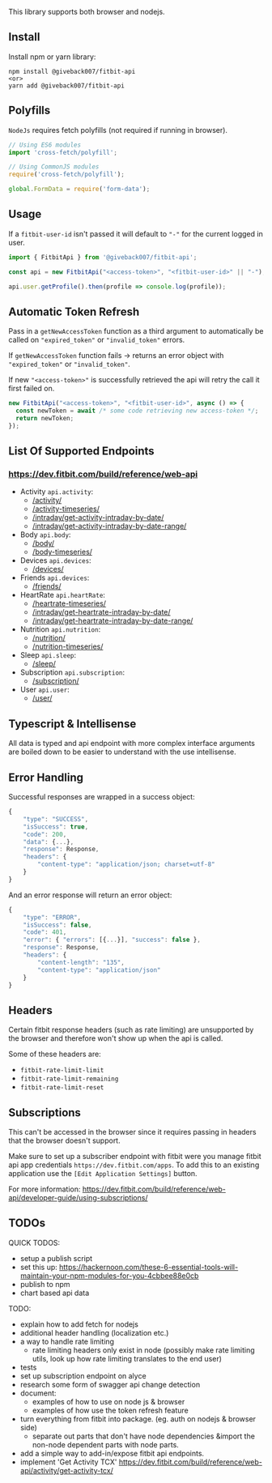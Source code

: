This library supports both browser and nodejs.

## Install

Install npm or yarn library:

```
npm install @giveback007/fitbit-api
<or>
yarn add @giveback007/fitbit-api
```

## Polyfills
`NodeJs` requires fetch polyfills (not required if running in browser).

```typescript
// Using ES6 modules
import 'cross-fetch/polyfill';

// Using CommonJS modules
require('cross-fetch/polyfill');

global.FormData = require('form-data');
```

## Usage
If a `fitbit-user-id` isn't passed it will default to `"-"` for the current logged in user.

```typescript
import { FitbitApi } from '@giveback007/fitbit-api';

const api = new FitbitApi("<access-token>", "<fitbit-user-id>" || "-");

api.user.getProfile().then(profile => console.log(profile));
```

## Automatic Token Refresh
Pass in a `getNewAccessToken` function as a third argument to automatically be called on `"expired_token"` or `"invalid_token"` errors.

If `getNewAccessToken` function fails -> returns an error object with `"expired_token"` or `"invalid_token"`.

If new `"<access-token>"` is successfully retrieved the api will retry the call it first failed on.

```typescript
new FitbitApi("<access-token>", "<fitbit-user-id>", async () => {
  const newToken = await /* some code retrieving new access-token */;
  return newToken;
});
```

## List Of Supported Endpoints
### https://dev.fitbit.com/build/reference/web-api
* Activity `api.activity`:
  - [/activity/](https://dev.fitbit.com/build/reference/web-api/activity/)
  - [/activity-timeseries/](dev.fitbit.com/build/reference/web-api/)
  - [/intraday/get-activity-intraday-by-date/](https://dev.fitbit.com/build/reference/web-api/intraday/get-activity-intraday-by-date/)
  - [/intraday/get-activity-intraday-by-date-range/](https://dev.fitbit.com/build/reference/web-api/intraday/get-activity-intraday-by-date-range/)
* Body `api.body`: 
  - [/body/](https://dev.fitbit.com/build/reference/web-api/body/)
  - [/body-timeseries/](https://dev.fitbit.com/build/reference/web-api/body-timeseries/)
* Devices `api.devices`: 
  - [/devices/](https://dev.fitbit.com/build/reference/web-api/devices/)
* Friends `api.devices`: 
  - [/friends/](https://dev.fitbit.com/build/reference/web-api/friends/)
* HeartRate `api.heartRate`: 
  - [/heartrate-timeseries/](https://dev.fitbit.com/build/reference/web-api/heartrate-timeseries/)
  - [/intraday/get-heartrate-intraday-by-date/](https://dev.fitbit.com/build/reference/web-api/intraday/get-heartrate-intraday-by-date/)
  - [/intraday/get-heartrate-intraday-by-date-range/](https://dev.fitbit.com/build/reference/web-api/intraday/get-heartrate-intraday-by-date-range/)
* Nutrition `api.nutrition`: 
  - [/nutrition/](https://dev.fitbit.com/build/reference/web-api/nutrition/)
  - [/nutrition-timeseries/](https://dev.fitbit.com/build/reference/web-api/nutrition-timeseries/)
* Sleep `api.sleep`:
  - [/sleep/](https://dev.fitbit.com/build/reference/web-api/sleep/)
* Subscription `api.subscription`:
  - [/subscription/](https://dev.fitbit.com/build/reference/web-api/subscription/)
* User `api.user`: 
  - [/user/](https://dev.fitbit.com/build/reference/web-api/user/)

## Typescript & Intellisense
All data is typed and api endpoint with more complex interface arguments are boiled down to be easier to understand with the use intellisense.

## Error Handling
Successful responses are wrapped in a success object:
```typescript
{
    "type": "SUCCESS",
    "isSuccess": true,
    "code": 200,
    "data": {...},
    "response": Response,
    "headers": {
        "content-type": "application/json; charset=utf-8"
    }
}
```

And an error response will return an error object:
```typescript
{
    "type": "ERROR",
    "isSuccess": false,
    "code": 401,
    "error": { "errors": [{...}], "success": false },
    "response": Response,
    "headers": {
        "content-length": "135",
        "content-type": "application/json"
    }
}
```

## Headers
Certain fitbit response headers (such as rate limiting) are unsupported by the browser and therefore won't show up when the api is called.

Some of these headers are:
* `fitbit-rate-limit-limit`
* `fitbit-rate-limit-remaining`
* `fitbit-rate-limit-reset`

## Subscriptions
This can't be accessed in the browser since it requires passing in headers that the browser doesn't support.

Make sure to set up a subscriber endpoint with fitbit were you manage fitbit api app credentials `https://dev.fitbit.com/apps`. To add this to an existing application use the `[Edit Application Settings]` button.

For more information: https://dev.fitbit.com/build/reference/web-api/developer-guide/using-subscriptions/

## TODOs
QUICK TODOS:
* setup a publish script
* set this up:
  https://hackernoon.com/these-6-essential-tools-will-maintain-your-npm-modules-for-you-4cbbee88e0cb
* publish to npm
* chart based api data

TODO:
* explain how to add fetch for nodejs
* additional header handling (localization etc.)
* a way to handle rate limiting
  - rate limiting headers only exist in node (possibly make rate limiting utils, look up how rate limiting translates to the end user)
* tests
* set up subscription endpoint on alyce
* research some form of swagger api change detection
* document:
  - examples of how to use on node js & browser
  - examples of how use the token refresh feature
* turn everything from fitbit into package. (eg. auth on nodejs & browser side)
  - separate out parts that don't have node dependencies &import the non-node dependent parts with node parts.
* add a simple way to add-in/expose fitbit api endpoints. 
* implement 'Get Activity TCX' https://dev.fitbit.com/build/reference/web-api/activity/get-activity-tcx/
